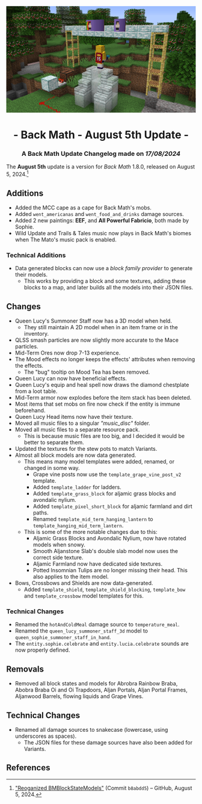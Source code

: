 <div style="text-align: center;"> <img src=ChangelogPhoto.png width="1500"> </div>

# <div style="text-align: center;">- Back Math - August 5th Update -</div>
### <div style="text-align: center;">A Back Math Update Changelog made on *17/08/2024*</div>

The **August 5th** update is a version for *Back Math* 1.8.0, released on August 5, 2024.[^1]

## Additions
- Added the MCC cape as a cape for Back Math's mobs.
- Added `went_americanas` and `went_food_and_drinks` damage sources.
- Added 2 new paintings: **EEF**, and **All Powerful Fabricio**, both made by Sophie.
- Wild Update and Trails & Tales music now plays in Back Math's biomes when The Mato's music pack is enabled.

### Technical Additions
- Data generated blocks can now use a *block family provider* to generate their models.
  - This works by providing a block and some textures, adding these blocks to a map, and later builds all the models into their JSON files.

## Changes
- Queen Lucy's Summoner Staff now has a 3D model when held.
  - They still maintain A 2D model when in an item frame or in the inventory.
- QLSS smash particles are now slightly more accurate to the Mace particles.
- Mid-Term Ores now drop 7-13 experience.
- The Mood effects no longer keeps the effects' attributes when removing the effects.
  - The "bug" tooltip on Mood Tea has been removed.
- Queen Lucy can now have beneficial effects.
- Queen Lucy's equip and heal spell now draws the diamond chestplate from a loot table.
- Mid-Term armor now explodes before the item stack has been deleted.
- Most items that set mobs on fire now check if the entity is immune beforehand.
- Queen Lucy Head items now have their texture.
- Moved all music files to a singular *"music_disc"* folder.
- Moved all music files to a separate resource pack.
  - This is because music files are too big, and I decided it would be better to separate them.
- Updated the textures for the stew pots to match Variants.
- Almost all block models are now data generated.
  - This means many model templates were added, renamed, or changed in some way.
    - Grape vine posts now use the `template_grape_vine_post_v2` template.
    - Added `template_ladder` for ladders.
    - Added `template_grass_block` for aljamic grass blocks and avondalic nylium.
    - Added `template_pixel_short_block` for aljamic farmland and dirt paths.
    - Renamed `template_mid_term_hanging_lantern` to `template_hanging_mid_term_lantern`.
  - This is some of the more notable changes due to this:
    - Aljamic Grass Blocks and Avondalic Nylium, now have rotated models when snowy.
    - Smooth Aljanstone Slab's double slab model now uses the correct side texture.
    - Aljamic Farmland now have dedicated side textures.
    - Potted Insomnian Tulips are no longer missing their head. This also applies to the item model.
- Bows, Crossbows and Shields are now data-generated.
  - Added `template_shield`, `template_shield_blocking`, `template_bow` and `template_crossbow` model templates for this.

### Technical Changes
- Renamed the `hotAndColdMeal` damage source to `temperature_meal`.
- Renamed the `queen_lucy_summoner_staff_3d` model to `queen_sophie_summoner_staff_in_hand`.
- The `entity.sophie.celebrate` and `entity.lucia.celebrate` sounds are now properly defined.

## Removals
- Removed all block states and models for Abrobra Rainbow Braba, Abobra Braba Oi and Oi Trapdoors, Aljan Portals, Aljan Portal Frames, Aljanwood Barrels, flowing liquids and Grape Vines.

## Technical Changes
- Renamed all damage sources to snakecase (lowercase, using underscores as spaces).
  - The JSON files for these damage sources have also been added for Variants.

## References
[^1]: ["Reoganized BMBlockStateModels"](https://github.com/isabellawoods/Back-Math/commit/b8abdd5487325a43c7dea1ddc564f128ea42a814) (Commit `b8abdd5`) – GitHub, August 5, 2024.
